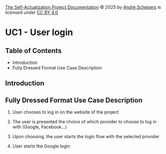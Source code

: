 <a href="https://github.com/andres81/The-Self-Actualization-Project">The
Self-Actualization Project Documentation</a> © 2025
by <a href="https://www.andreschepers.nl">André Schepers</a> is licensed
under <a href="https://creativecommons.org/licenses/by/4.0/">CC BY
4.0</a><img src="https://mirrors.creativecommons.org/presskit/icons/cc.svg" alt="" style="max-width: 1em;max-height:1em;margin-left: .2em;"><img src="https://mirrors.creativecommons.org/presskit/icons/by.svg" alt="" style="max-width: 1em;max-height:1em;margin-left: .2em;">

# UC1 - User login

## Table of Contents

* Introduction
* Fully Dressed Format Use Case Description

## Introduction

## Fully Dressed Format Use Case Description

1. User chooses to log in on the website of the project
2. The user is presented the choice of which provider to choose to log in with
   (Google, Facebook...)
3. Upon choosing, the user starts the login flow with the selected provider

1. User starts the Google login 
